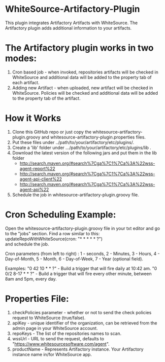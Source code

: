WhiteSource-Artifactory-Plugin
==============================

This plugin integrates Artifactory Artifacts with WhiteSource.
The Artifactory plugin adds additional information to your artifacts.  

The Artifactory plugin works in two modes:
==========================================
1. Cron based job - when invoked, repositories artifacts will be checked 
   in WhiteSource and additional data will be added to the property tab 
   of each artifact.
2. Adding new Artifact - when uploaded, new artifact will be checked in
   WhiteSource. Policies will be checked and additional data will be 
   added to the property tab of the artifact.
   
How it Works
============
1. Clone this GitHub repo or just copy the whitesource-artifactory-plugin.groovy 
   and whitesource-artifactory-plugin.properties files.
2. Put these files under ../path/to/your/artifactory/etc/plugins/.
3. Create a 'lib' folder under  .../path/to/your/artifactory/etc/plugins/lib .
4. Download the latest version of the following jars and put them in the 
   lib folder
   * http://search.maven.org/#search%7Cga%7C1%7Ca%3A%22wss-agent-report%22
   * http://search.maven.org/#search%7Cga%7C1%7Ca%3A%22wss-agent-api-client%22
   * http://search.maven.org/#search%7Cga%7C1%7Ca%3A%22wss-agent-api%22
5. Schedule the job in whitesource-artifactory-plugin.groovy file.


Cron Scheduling Example:
========================

Open the whitesource-artifactory-plugin.groovy file in your txt editor 
and go to the "jobs" section.
Find a row similar to this: updateRepoWithWhiteSource(cron: "* * * * * ?")  
and schedule the job.

Cron parameters (from left to right) :
1 - seconds, 2 - Minutes, 3 - Hours, 4 - Day-of-Month, 5 - Month, 
6 - Day-of-Week, 7 - Year (optional field).

Examples:
"0 42 10 * * ?" - Build a trigger that will fire daily at 10:42 am.
"0 0/2 8-17 * * ?" - Build a trigger that will fire every other minute, 
between 8am and 5pm, every day. 

Properties File:
================
1. checkPolicies parameter - whether or not to send the check policies 
   request to WhiteSource (true/false).
2. apiKey - unique identifier of the organization, can be retrieved from 
   the admin page in your WhiteSource account.
3. repoKeys - The list of the repositories names to scan.
4. wssUrl - URL to send the request, defaults to 
   "https://www.whitesourcesoftware.com/agent".
5. productName - Represents Artifactory instance. Your Artifactory instance
   name in/for WhiteSource app. 
